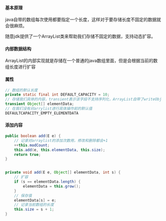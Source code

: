 #### 基本原理

java自带的数组每次使用都要指定一个长度，这样对于要存储长度不固定的数据就会很麻烦。

随意jdk提供了一个ArrayList类来帮助我们存储不固定的数据，支持动态扩容。

#### 内部数据结构

ArrayList的内部实现就是存储在一个普通的java数组里面，但是会根据当前的数组长度进行扩容


#### 属性

```java
// 数组的默认长度
private static final int DEFAULT_CAPACITY = 10;
// 存储我们具体的内容，transient表示该字段不支持序列化，ArrayList自带了writeObject和readObject进行序列化
transient Object[] elementData;
// 在我们没有对arrylist进行具体操作前的默认值
DEFAULTCAPACITY_EMPTY_ELEMENTDATA
```

#### 添加内容

```java
public boolean add(E e) {
	// 记录对arraylist的添加次数用，修改和删除都会+1
    ++this.modCount;
    this.add(e, this.elementData, this.size);
    return true;
}


private void add(E e, Object[] elementData, int s) {
	// 扩容
    if (s == elementData.length) {
        elementData = this.grow();
    }
    // 保存值
    elementData[s] = e;
    // 记录当前数组的长度
    this.size = s + 1;
}
```
